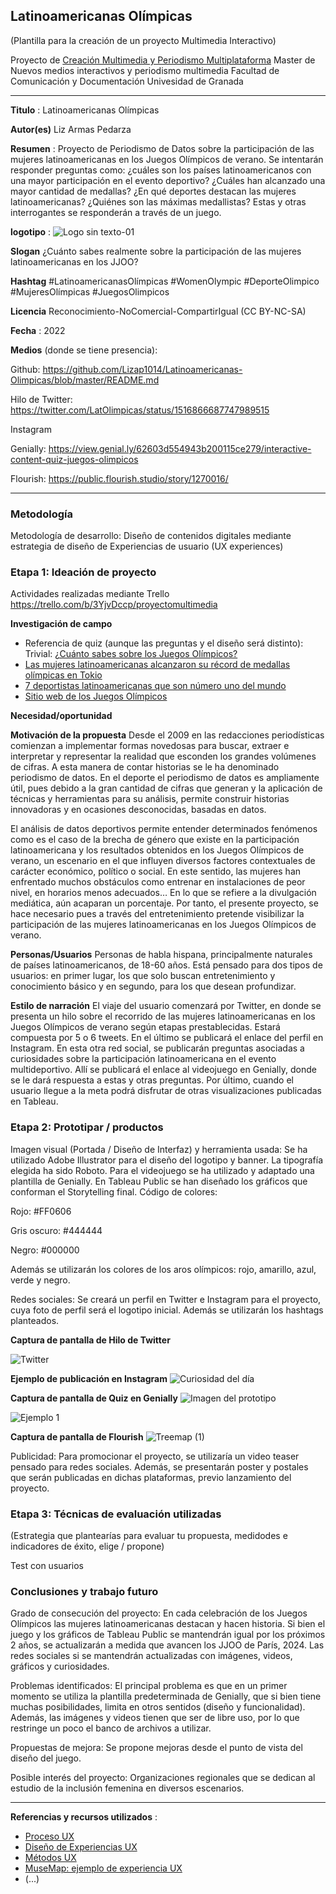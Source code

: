## Latinoamericanas Olímpicas  

(Plantilla para la creación de un proyecto Multimedia Interactivo)

Proyecto de [Creación Multimedia y Periodismo Multiplataforma](https://github.com/mgea/PeriodismoMultimedia)
Master de Nuevos medios interactivos y periodismo multimedia
Facultad de Comunicación y Documentación
Univesidad de Granada  

----

**Titulo** : Latinoamericanas Olímpicas

**Autor(es)** Liz Armas Pedarza

**Resumen** : Proyecto de Periodismo de Datos sobre la participación de las mujeres latinoamericanas en los Juegos Olímpicos de verano. Se intentarán responder preguntas como: ¿cuáles son los países latinoamericanos con una mayor participación en el evento deportivo? ¿Cuáles han alcanzado una mayor cantidad de medallas? ¿En qué deportes destacan las mujeres latinoamericanas? ¿Quiénes son las máximas medallistas? Estas y otras interrogantes se responderán a través de un juego.

**logotipo** :  ![Logo sin texto-01](https://user-images.githubusercontent.com/56308067/160888051-84a22dc6-d674-4892-92f2-453e5fe52959.png)

**Slogan** ¿Cuánto sabes realmente sobre la participación de las mujeres latinoamericanas en los JJOO?

**Hashtag**  #LatinoamericanasOlímpicas #WomenOlympic #DeporteOlimpico #MujeresOlímpicas #JuegosOlimpicos

**Licencia**   Reconocimiento-NoComercial-CompartirIgual (CC BY-NC-SA)

**Fecha** : 2022

**Medios** (donde se tiene presencia): 

Github: https://github.com/Lizap1014/Latinoamericanas-Olimpicas/blob/master/README.md


Hilo de Twitter: https://twitter.com/LatOlimpicas/status/1516866687747989515


Instagram


Genially: https://view.genial.ly/62603d554943b200115ce279/interactive-content-quiz-juegos-olimpicos


Flourish: https://public.flourish.studio/story/1270016/

--- 

### Metodología

Metodología de desarrollo: Diseño de contenidos digitales mediante estrategia de diseño de Experiencias de usuario (UX experiences) 

### Etapa 1: Ideación de proyecto 

Actividades realizadas mediante Trello https://trello.com/b/3YjvDccp/proyectomultimedia

**Investigación de campo**   

-	Referencia de quiz (aunque las preguntas y el diseño será distinto): Trivial: [¿Cuánto sabes sobre los Juegos Olímpicos?](https://www.antena3.com/noticias/deportes/juegos-olimpicos/trivial-cuanto-sabes-juegos-olimpicos_2021072060f684d304153e0001b342d5.html)
-	[Las mujeres latinoamericanas alcanzaron su récord de medallas olímpicas en Tokio](https://www.antena3.com/noticias/deportes/juegos-olimpicos/trivial-cuanto-sabes-juegos-olimpicos_2021072060f684d304153e0001b342d5.html) 
-	[7 deportistas latinoamericanas que son número uno del mundo](https://www.bbc.com/mundo/deportes-38069418)
-	[Sitio web de los Juegos Olímpicos](https://olympics.com/es/olympic-games)

**Necesidad/oportunidad** 

**Motivación de la propuesta** Desde el 2009 en las redacciones periodísticas comienzan a implementar formas novedosas para buscar, extraer e interpretar y representar la realidad que esconden los grandes volúmenes de cifras. A esta manera de contar historias se le ha denominado periodismo de datos. En el deporte el periodismo de datos es ampliamente útil, pues debido a la gran cantidad de cifras que generan y la aplicación de técnicas y herramientas para su análisis, permite construir historias innovadoras y en ocasiones desconocidas, basadas en datos.

El análisis de datos deportivos permite entender determinados fenómenos como es el caso de la brecha de género que existe en la participación latinoamericana y los resultados obtenidos en los Juegos Olímpicos de verano, un escenario en el que influyen diversos factores contextuales de carácter económico, político o social. 
En este sentido, las mujeres han enfrentado muchos obstáculos como entrenar en instalaciones de peor nivel, en horarios menos adecuados… En lo que se refiere a la divulgación mediática, aún acaparan un porcentaje. Por tanto, el presente proyecto, se hace necesario pues a través del entretenimiento pretende visibilizar la participación de las mujeres latinoamericanas en los Juegos Olímpicos de verano. 

**Personas/Usuarios**  Personas de habla hispana, principalmente naturales de países latinoamericanos, de 18-60 años. Está pensado para dos tipos de usuarios: en primer lugar, los que solo buscan entretenimiento y conocimiento básico y en segundo, para los que desean profundizar. 


**Estilo de narración**  El viaje del usuario comenzará por Twitter, en donde se presenta un hilo sobre el recorrido de las mujeres latinoamericanas en los Juegos Olímpicos de verano según etapas prestablecidas. Estará compuesta por 5 o 6 tweets. En el último se publicará el enlace del perfil en Instagram. En esta otra red social, se publicarán preguntas asociadas a curiosidades sobre la participación latinoamericana en el evento multideportivo. Allí se publicará el enlace al videojuego en Genially, donde se le dará respuesta a estas y otras preguntas. Por último, cuando el usuario llegue a la meta podrá disfrutar de otras visualizaciones publicadas en Tableau. 


### Etapa 2: Prototipar / productos 

Imagen visual (Portada / Diseño de Interfaz) y herramienta usada: Se ha utilizado Adobe Illustrator para el diseño del logotipo y banner. La tipografía elegida ha sido Roboto. Para el videojuego se ha utilizado y adaptado una plantilla de Genially. En Tableau Public se han diseñado los gráficos que conforman el Storytelling final. 
Código de colores: 

Rojo: #FF0606


Gris oscuro: #444444 


Negro: #000000 


Además se utilizarán los colores de los aros olímpicos: rojo, amarillo, azul, verde y negro. 

Redes sociales:
Se creará un perfil en Twitter e Instagram para el proyecto, cuya foto de perfil será el logotipo inicial. Además se utilizarán los hashtags planteados.


**Captura de pantalla de Hilo de Twitter**

![Twitter](https://user-images.githubusercontent.com/56308067/164317514-6f5601d3-7783-4a07-8e1e-69df357ddb0d.jpg)

**Ejemplo de publicación en Instagram**
![Curiosidad del día](https://user-images.githubusercontent.com/56308067/164319106-90ac4e47-0b58-4765-84a6-0120ea736ff5.png)

**Captura de pantalla de Quiz en Genially**
![Imagen del prototipo](https://user-images.githubusercontent.com/56308067/164319180-b231d874-1c51-49e6-b340-e4fe860b13b9.jpg)


![Ejemplo 1](https://user-images.githubusercontent.com/56308067/164319182-f2ab110c-84bf-45b6-abf5-041ba74f3e7c.jpg)

**Captura de pantalla de Flourish**
![Treemap (1)](https://user-images.githubusercontent.com/56308067/164328621-e59a05e8-988e-4282-95a5-24dccf309881.png)


Publicidad:
Para promocionar el proyecto, se utilizaría un video teaser pensado para redes sociales. Además, se presentarán poster y postales que serán publicadas en dichas plataformas, previo lanzamiento del proyecto.  

### Etapa 3: Técnicas de evaluación utilizadas

(Estrategia que plantearías para evaluar tu propuesta, medidodes e indicadores de éxito, elige / propone) 

Test con usuarios

### Conclusiones y trabajo futuro


Grado de consecución del proyecto: En cada celebración de los Juegos Olímpicos las mujeres latinoamericanas destacan y hacen historia. Si bien el juego y los gráficos de Tableau Public se mantendrán igual por los próximos 2 años, se actualizarán a medida que avancen los JJOO de París, 2024. Las redes sociales si se mantendrán actualizadas con imágenes, videos, gráficos y curiosidades.


Problemas identificados: El principal problema es que en un primer momento se utiliza la plantilla predeterminada de Genially, que si bien tiene muchas posibilidades, limita en otros sentidos (diseño y funcionalidad). Además, las imágenes y videos tienen que ser de libre uso, por lo que restringe un poco el banco de archivos a utilizar. 


Propuestas de mejora: Se propone mejoras desde el punto de vista del diseño del juego. 


Posible interés del proyecto: Organizaciones regionales que se dedican al estudio de la inclusión femenina en diversos escenarios. 





----

**Referencias y recursos utilizados** :

* [Proceso UX](https://uxmastery.com/resources/process/)
* [Diseño de Experiencias UX](http://www.nosolousabilidad.com/articulos/uxd.htm) 
* [Métodos UX](https://mgea.github.io/UX-DIU-Checklist/index.html) 
* [MuseMap: ejemplo de experiencia UX](https://blog.prototypr.io/musemap-street-art-app-ux-case-study-9bec6a99823b) 
* (...) 











